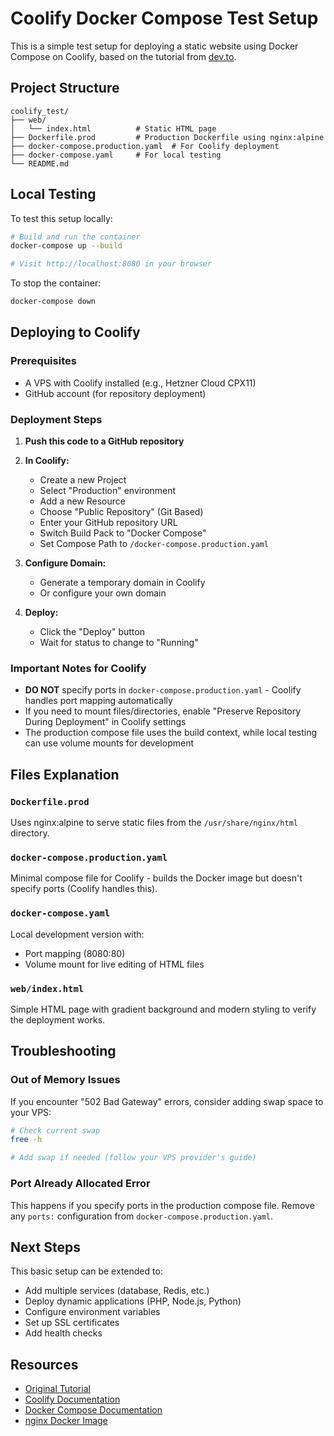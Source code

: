 # Coolify Docker Compose Test Setup

This is a simple test setup for deploying a static website using Docker Compose on Coolify, based on the tutorial from [dev.to](https://dev.to/mandrasch/simple-coolify-example-with-docker-compose-github-deployments-53m).

## Project Structure

```
coolify_test/
├── web/
│   └── index.html          # Static HTML page
├── Dockerfile.prod         # Production Dockerfile using nginx:alpine
├── docker-compose.production.yaml  # For Coolify deployment
├── docker-compose.yaml     # For local testing
└── README.md
```

## Local Testing

To test this setup locally:

```bash
# Build and run the container
docker-compose up --build

# Visit http://localhost:8080 in your browser
```

To stop the container:
```bash
docker-compose down
```

## Deploying to Coolify

### Prerequisites
- A VPS with Coolify installed (e.g., Hetzner Cloud CPX11)
- GitHub account (for repository deployment)

### Deployment Steps

1. **Push this code to a GitHub repository**

2. **In Coolify:**
   - Create a new Project
   - Select "Production" environment
   - Add a new Resource
   - Choose "Public Repository" (Git Based)
   - Enter your GitHub repository URL
   - Switch Build Pack to "Docker Compose"
   - Set Compose Path to `/docker-compose.production.yaml`

3. **Configure Domain:**
   - Generate a temporary domain in Coolify
   - Or configure your own domain

4. **Deploy:**
   - Click the "Deploy" button
   - Wait for status to change to "Running"

### Important Notes for Coolify

- **DO NOT** specify ports in `docker-compose.production.yaml` - Coolify handles port mapping automatically
- If you need to mount files/directories, enable "Preserve Repository During Deployment" in Coolify settings
- The production compose file uses the build context, while local testing can use volume mounts for development

## Files Explanation

### `Dockerfile.prod`
Uses nginx:alpine to serve static files from the `/usr/share/nginx/html` directory.

### `docker-compose.production.yaml`
Minimal compose file for Coolify - builds the Docker image but doesn't specify ports (Coolify handles this).

### `docker-compose.yaml`
Local development version with:
- Port mapping (8080:80)
- Volume mount for live editing of HTML files

### `web/index.html`
Simple HTML page with gradient background and modern styling to verify the deployment works.

## Troubleshooting

### Out of Memory Issues
If you encounter "502 Bad Gateway" errors, consider adding swap space to your VPS:
```bash
# Check current swap
free -h

# Add swap if needed (follow your VPS provider's guide)
```

### Port Already Allocated Error
This happens if you specify ports in the production compose file. Remove any `ports:` configuration from `docker-compose.production.yaml`.

## Next Steps

This basic setup can be extended to:
- Add multiple services (database, Redis, etc.)
- Deploy dynamic applications (PHP, Node.js, Python)
- Configure environment variables
- Set up SSL certificates
- Add health checks

## Resources

- [Original Tutorial](https://dev.to/mandrasch/simple-coolify-example-with-docker-compose-github-deployments-53m)
- [Coolify Documentation](https://coolify.io/docs)
- [Docker Compose Documentation](https://docs.docker.com/compose/)
- [nginx Docker Image](https://hub.docker.com/_/nginx)